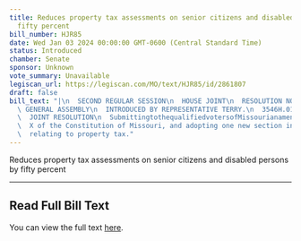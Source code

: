 ```yaml
---
title: Reduces property tax assessments on senior citizens and disabled persons by
  fifty percent
bill_number: HJR85
date: Wed Jan 03 2024 00:00:00 GMT-0600 (Central Standard Time)
status: Introduced
chamber: Senate
sponsor: Unknown
vote_summary: Unavailable
legiscan_url: https://legiscan.com/MO/text/HJR85/id/2861807
draft: false
bill_text: "|\n  SECOND REGULAR SESSION\n  HOUSE JOINT\n  RESOLUTION NO. 85\n  102ND\
  \ GENERAL ASSEMBLY\n  INTRODUCED BY REPRESENTATIVE TERRY.\n  3546H.01I DANARADEMANMILLER,ChiefClerk\n\
  \  JOINT RESOLUTION\n  SubmittingtothequalifiedvotersofMissourianamendmentrepealingSection4(b)ofArticle\n\
  \  X of the Constitution of Missouri, and adopting one new section in lieu thereof\n\
  \  relating to property tax."
---
```

Reduces property tax assessments on senior citizens and disabled persons by fifty percent

---

## Read Full Bill Text

You can view the full text [here](https://legiscan.com/MO/text/HJR85/id/2861807).
